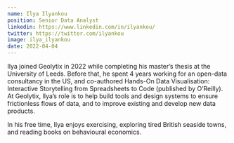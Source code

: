 ```yaml
---
name: Ilya Ilyankou
position: Senior Data Analyst
linkedin: https://www.linkedin.com/in/ilyankou/
twitter: https://twitter.com/ilyankou
image: ilya_ilyankou
date: 2022-04-04
---
```


Ilya joined Geolytix in 2022 while completing his master’s thesis at the University of Leeds. Before that, he spent 4 years working for an open-data consultancy in the US, and co-authored Hands-On Data Visualisation: Interactive Storytelling from Spreadsheets to Code (published by O’Reilly). At Geolytix, Ilya’s role is to help build tools and design systems to ensure frictionless flows of data, and to improve existing and develop new data products.

In his free time, Ilya enjoys exercising, exploring tired British seaside towns, and reading books on behavioural economics.
